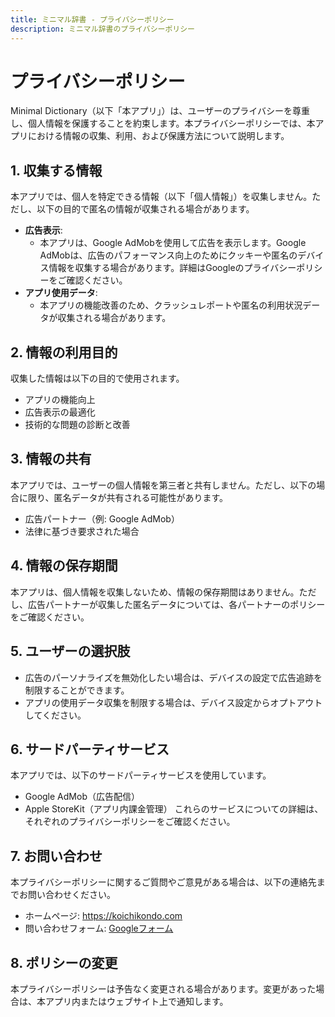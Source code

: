 ```yaml
---
title: ミニマル辞書 - プライバシーポリシー
description: ミニマル辞書のプライバシーポリシー
---
```

# プライバシーポリシー
Minimal Dictionary（以下「本アプリ」）は、ユーザーのプライバシーを尊重し、個人情報を保護することを約束します。本プライバシーポリシーでは、本アプリにおける情報の収集、利用、および保護方法について説明します。
## 1. 収集する情報
本アプリでは、個人を特定できる情報（以下「個人情報」）を収集しません。ただし、以下の目的で匿名の情報が収集される場合があります。
- **広告表示**:
    - 本アプリは、Google AdMobを使用して広告を表示します。Google AdMobは、広告のパフォーマンス向上のためにクッキーや匿名のデバイス情報を収集する場合があります。詳細はGoogleのプライバシーポリシーをご確認ください。
- **アプリ使用データ**:
    - 本アプリの機能改善のため、クラッシュレポートや匿名の利用状況データが収集される場合があります。

## 2. 情報の利用目的
収集した情報は以下の目的で使用されます。
- アプリの機能向上
- 広告表示の最適化
- 技術的な問題の診断と改善
## 3. 情報の共有
本アプリでは、ユーザーの個人情報を第三者と共有しません。ただし、以下の場合に限り、匿名データが共有される可能性があります。
- 広告パートナー（例: Google AdMob）
- 法律に基づき要求された場合
## 4. 情報の保存期間
本アプリは、個人情報を収集しないため、情報の保存期間はありません。ただし、広告パートナーが収集した匿名データについては、各パートナーのポリシーをご確認ください。
## 5. ユーザーの選択肢
- 広告のパーソナライズを無効化したい場合は、デバイスの設定で広告追跡を制限することができます。
- アプリの使用データ収集を制限する場合は、デバイス設定からオプトアウトしてください。
## 6. サードパーティサービス
本アプリでは、以下のサードパーティサービスを使用しています。
- Google AdMob（広告配信）
- Apple StoreKit（アプリ内課金管理）
これらのサービスについての詳細は、それぞれのプライバシーポリシーをご確認ください。
## 7. お問い合わせ
本プライバシーポリシーに関するご質問やご意見がある場合は、以下の連絡先までお問い合わせください。
- ホームページ: https://koichikondo.com
- 問い合わせフォーム: [Googleフォーム](https://forms.gle/M5kwbKQJ5SQz1bKF9)
## 8. ポリシーの変更
本プライバシーポリシーは予告なく変更される場合があります。変更があった場合は、本アプリ内またはウェブサイト上で通知します。